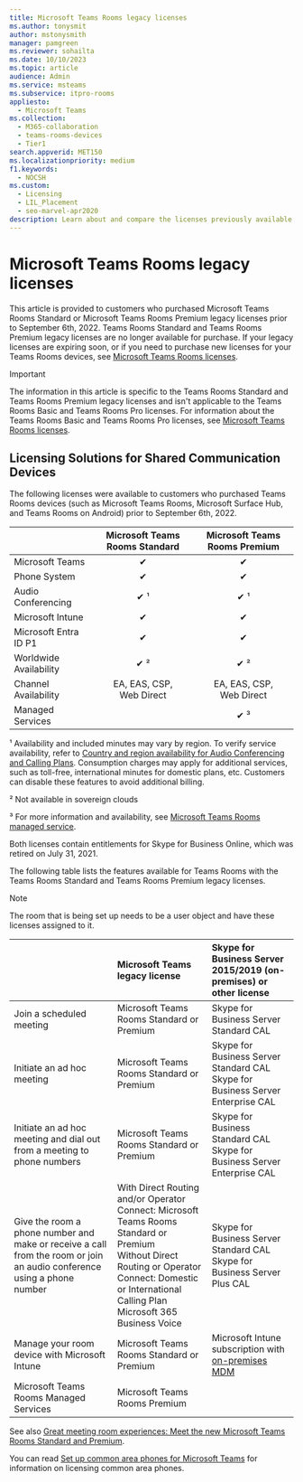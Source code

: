 ```yaml
---
title: Microsoft Teams Rooms legacy licenses
ms.author: tonysmit
author: mstonysmith
manager: pamgreen
ms.reviewer: sohailta
ms.date: 10/10/2023
ms.topic: article
audience: Admin
ms.service: msteams
ms.subservice: itpro-rooms
appliesto: 
  - Microsoft Teams
ms.collection: 
  - M365-collaboration
  - teams-rooms-devices
  - Tier1
search.appverid: MET150
ms.localizationpriority: medium
f1.keywords: 
  - NOCSH
ms.custom: 
  - Licensing
  - LIL_Placement
  - seo-marvel-apr2020
description: Learn about and compare the licenses previously available for different types of calling and meeting features in Microsoft Teams Rooms.
---
```


# Microsoft Teams Rooms legacy licenses

This article is provided to customers who purchased Microsoft Teams Rooms Standard or Microsoft Teams Rooms Premium legacy licenses prior to September 6th, 2022. Teams Rooms Standard and Teams Rooms Premium legacy licenses are no longer available for purchase. If your legacy licenses are expiring soon, or if you need to purchase new licenses for your Teams Rooms devices, see [Microsoft Teams Rooms licenses](rooms-licensing.md). 

> [!IMPORTANT]
> The information in this article is specific to the Teams Rooms Standard and Teams Rooms Premium legacy licenses and isn't applicable to the Teams Rooms Basic and Teams Rooms Pro licenses. For information about the Teams Rooms Basic and Teams Rooms Pro licenses, see [Microsoft Teams Rooms licenses](rooms-licensing.md).

## Licensing Solutions for Shared Communication Devices

The following licenses were available to customers who purchased Teams Rooms devices (such as Microsoft Teams Rooms, Microsoft Surface Hub, and Teams Rooms on Android) prior to September 6th, 2022.

|&nbsp;|Microsoft Teams Rooms Standard |Microsoft Teams Rooms Premium |
|:--- |:---: |:---: |
|Microsoft Teams|  &#x2714;|  &#x2714;|
|Phone System|  &#x2714;|  &#x2714;|
|Audio Conferencing|&#x2714; &sup1;|&#x2714; &sup1;|
|Microsoft Intune|&#x2714;|&#x2714;|  
|Microsoft Entra ID P1|&#x2714;|&#x2714;| 
|Worldwide Availability | &#x2714; &sup2;| &#x2714; &sup2;|
|Channel Availability | EA, EAS, CSP, <br/>Web Direct | EA, EAS, CSP, <br/>Web Direct |
|Managed Services | | &#x2714; &sup3;|

&sup1; Availability and included minutes may vary by region. To verify service availability, refer to  [Country and region availability for Audio Conferencing and Calling Plans](/microsoftteams/country-and-region-availability-for-audio-conferencing-and-calling-plans). Consumption charges may apply for additional services, such as toll-free, international minutes for domestic plans, etc. Customers can disable these features to avoid additional billing.  

&sup2; Not available in sovereign clouds  

&sup3; For more information and availability, see [Microsoft Teams Rooms managed service](microsoft-teams-rooms-premium.md).

Both licenses contain entitlements for Skype for Business Online, which was retired on July 31, 2021.

The following table lists the features available for Teams Rooms with the Teams Rooms Standard and Teams Rooms Premium legacy licenses.
  
> [!NOTE]
> The room that is being set up needs to be a user object and have these licenses assigned to it.

| &nbsp;                                                                                                                 | Microsoft Teams legacy license                                                                                                                                                                                 | Skype for Business Server 2015/2019 (on-premises) or other license                                    |
|:-----------------------------------------------------------------------------------------------------------------------|:---------------------------------------------------------------------------------------------------------------------------------------------------------------------------------------------------------------|:------------------------------------------------------------------------------------------------------|
| Join a scheduled meeting                                                                                               | Microsoft Teams Rooms Standard or Premium                                                                                                                                                                      | Skype for Business Server Standard CAL                                                                |
| Initiate an ad hoc meeting                                                                                             | Microsoft Teams Rooms Standard or Premium                                                                                                                                                                      | Skype for Business Server Standard CAL  <br/> Skype for Business Server Enterprise CAL                |
| Initiate an ad hoc meeting and dial out from a meeting to phone numbers                                                | Microsoft Teams Rooms Standard or Premium                                                                                                                                                                      | Skype for Business Standard CAL  <br/> Skype for Business Server Enterprise CAL                       |
| Give the room a phone number and make or receive a call from the room or join an audio conference using a phone number | With Direct Routing and/or Operator Connect: Microsoft Teams Rooms Standard or Premium<br/>Without Direct Routing or Operator Connect: Domestic or International Calling Plan<br/>Microsoft 365 Business Voice | Skype for Business Server Standard CAL  <br/> Skype for Business Server Plus CAL                      |
| Manage your room device with Microsoft Intune                                                                          | Microsoft Teams Rooms Standard or Premium                                                                                                                                                                      | Microsoft Intune subscription with [on-premises MDM](/configmgr/mdm/plan-design/plan-on-premises-mdm) |
| Microsoft Teams Rooms Managed Services                                                                                 | Microsoft Teams Rooms Premium                                                                                                                                                                                  |                                                                                                       |

 See also [Great meeting room experiences: Meet the new Microsoft Teams Rooms Standard and Premium](https://www.microsoft.com/microsoft-365/blog/2020/07/21/microsoft-teams-meetings-hybrid-workplace-options/).

 You can read [Set up common area phones for Microsoft Teams](../set-up-common-area-phones.md) for information on licensing common area phones.
